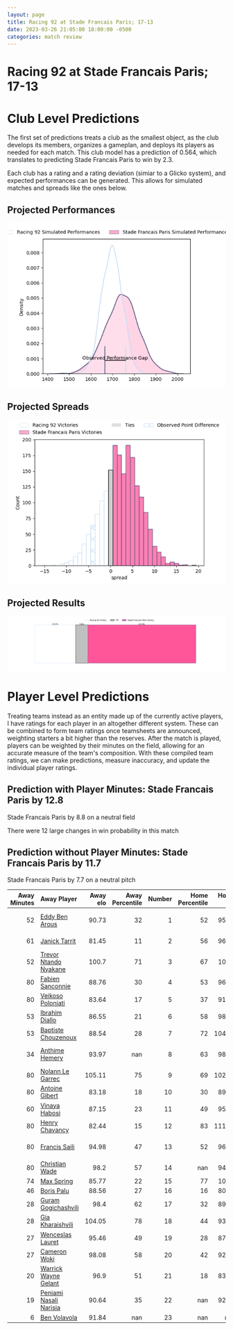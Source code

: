```yaml
---  
layout: page  
title: Racing 92 at Stade Francais Paris; 17-13  
date: 2023-03-26 21:05:00 18:00:00 -0500  
categories: match review  
---
```

# Racing 92 at Stade Francais Paris; 17-13

# Club Level Predictions


The first set of predictions treats a club as the smallest object, as the club develops its members, organizes a gameplan, and deploys its players as needed for each match. This club model has a prediction of 0.564, which translates to predicting Stade Francais Paris to win by 2.3.

Each club has a rating and a rating deviation (simiar to a Glicko system), and expected performances can be generated. This allows for simulated matches and spreads like the ones below.
## Projected Performances


![Projected Performances](plots/performances_2023-03-26-StadeFrancaisParis-Racing92.png)
## Projected Spreads


![Projected Spreads](plots/spreads_2023-03-26-StadeFrancaisParis-Racing92.png)
## Projected Results


![Projected Results](plots/resultbar_2023-03-26-StadeFrancaisParis-Racing92.png)
# Player Level Predictions


Treating teams instead as an entity made up of the currently active players, I have ratings for each player in an altogether different system. These can be combined to form team ratings once teamsheets are announced, weighting starters a bit higher than the reserves. After the match is played, players can be weighted by their minutes on the field, allowing for an accurate measure of the team's composition. With these compiled team ratings, we can make predictions, measure inaccuracy, and update the individual player ratings.
## Prediction with Player Minutes: Stade Francais Paris by 12.8


Stade Francais Paris by 8.8 on a neutral field

There were 12 large changes in win probability in this match
## Prediction without Player Minutes: Stade Francais Paris by 11.7


Stade Francais Paris by 7.7 on a neutral pitch



|   Away Minutes | Away Player                                                                |   Away elo |   Away Percentile |   Number |   Home Percentile |   Home elo | Home Player                                                                  |   Home Minutes |
|---------------:|:---------------------------------------------------------------------------|-----------:|------------------:|---------:|------------------:|-----------:|:-----------------------------------------------------------------------------|---------------:|
|             52 | [Eddy Ben Arous](..//playerfiles//EddyBenArous_cleaned.md)                 |      90.73 |                32 |        1 |                52 |      95.58 | [Moses Eneliko Alo-Emile](..//playerfiles//MosesEnelikoAlo-Emile_cleaned.md) |             67 |
|             61 | [Janick Tarrit](..//playerfiles//JanickTarrit_cleaned.md)                  |      81.45 |                11 |        2 |                56 |      96.82 | [Mickaël Ivaldi](..//playerfiles//MickaëlIvaldi_cleaned.md)                  |             63 |
|             52 | [Trevor Ntando Nyakane](..//playerfiles//TrevorNtandoNyakane_cleaned.md)   |     100.7  |                71 |        3 |                67 |     100.1  | [Giorgi Melikidze](..//playerfiles//GiorgiMelikidze_cleaned.md)              |             53 |
|             80 | [Fabien Sanconnie](..//playerfiles//FabienSanconnie_cleaned.md)            |      88.76 |                30 |        4 |                53 |      96.39 | [Paul Gabrillagues](..//playerfiles//PaulGabrillagues_cleaned.md)            |             80 |
|             80 | [Veikoso Poloniati](..//playerfiles//VeikosoPoloniati_cleaned.md)          |      83.64 |                17 |        5 |                37 |      91.43 | [Marcos Kremer](..//playerfiles//MarcosKremer_cleaned.md)                    |             80 |
|             53 | [Ibrahim Diallo](..//playerfiles//IbrahimDiallo_cleaned.md)                |      86.55 |                21 |        6 |                58 |      98.57 | [Romain Briatte](..//playerfiles//RomainBriatte_cleaned.md)                  |             66 |
|             53 | [Baptiste Chouzenoux](..//playerfiles//BaptisteChouzenoux_cleaned.md)      |      88.54 |                28 |        7 |                72 |     104.74 | [Sekou Macalou](..//playerfiles//SekouMacalou_cleaned.md)                    |             80 |
|             34 | [Anthime Hemery](..//playerfiles//AnthimeHemery_cleaned.md)                |      93.97 |               nan |        8 |                63 |      98.29 | [Giovanni Habel Kuffner](..//playerfiles//GiovanniHabelKuffner_cleaned.md)   |             80 |
|             80 | [Nolann Le Garrec](..//playerfiles//NolannLeGarrec_cleaned.md)             |     105.11 |                75 |        9 |                69 |     102.32 | [Morgan Parra](..//playerfiles//MorganParra_cleaned.md)                      |             21 |
|             80 | [Antoine Gibert](..//playerfiles//AntoineGibert_cleaned.md)                |      83.18 |                18 |       10 |                30 |      89.68 | [Joris Segonds](..//playerfiles//JorisSegonds_cleaned.md)                    |             80 |
|             60 | [Vinaya Habosi](..//playerfiles//VinayaHabosi_cleaned.md)                  |      87.15 |                23 |       11 |                49 |      95.78 | [Lester Etien](..//playerfiles//LesterEtien_cleaned.md)                      |             80 |
|             80 | [Henry Chavancy](..//playerfiles//HenryChavancy_cleaned.md)                |      82.44 |                15 |       12 |                83 |     111.15 | [Julien Delbouis](..//playerfiles//JulienDelbouis_cleaned.md)                |             80 |
|             80 | [Francis Saili](..//playerfiles//FrancisSaili_cleaned.md)                  |      94.98 |                47 |       13 |                52 |      96.74 | [Jeremy Charles Ward](..//playerfiles//JeremyCharlesWard_cleaned.md)         |             80 |
|             80 | [Christian Wade](..//playerfiles//ChristianWade_cleaned.md)                |      98.2  |                57 |       14 |               nan |      94.63 | [Harry Glover](..//playerfiles//HarryGlover_cleaned.md)                      |             51 |
|             74 | [Max Spring](..//playerfiles//MaxSpring_cleaned.md)                        |      85.77 |                22 |       15 |                77 |     104.7  | [Léo Barré](..//playerfiles//LéoBarré_cleaned.md)                            |             71 |
|             46 | [Boris Palu](..//playerfiles//BorisPalu_cleaned.md)                        |      88.56 |                27 |       16 |                16 |      80.87 | [James Hall](..//playerfiles//JamesHall_cleaned.md)                          |             59 |
|             28 | [Guram Gogichashvili](..//playerfiles//GuramGogichashvili_cleaned.md)      |      98.4  |                62 |       17 |                32 |      89.89 | [Peniasi Dakuwaqa](..//playerfiles//PeniasiDakuwaqa_cleaned.md)              |             29 |
|             28 | [Gia Kharaishvili](..//playerfiles//GiaKharaishvili_cleaned.md)            |     104.05 |                78 |       18 |                44 |      93.64 | [Paul Alo-Emile](..//playerfiles//PaulAlo-Emile_cleaned.md)                  |             27 |
|             27 | [Wenceslas Lauret](..//playerfiles//WenceslasLauret_cleaned.md)            |      95.46 |                49 |       19 |                28 |      87.61 | [Kylan Hamdaoui](..//playerfiles//KylanHamdaoui_cleaned.md)                  |              9 |
|             27 | [Cameron Woki](..//playerfiles//CameronWoki_cleaned.md)                    |      98.08 |                58 |       20 |                42 |      92.65 | [Laurent Panis](..//playerfiles//LaurentPanis_cleaned.md)                    |             17 |
|             20 | [Warrick Wayne Gelant](..//playerfiles//WarrickWayneGelant_cleaned.md)     |      96.9  |                51 |       21 |                18 |      83.81 | [Mathieu Hirigoyen](..//playerfiles//MathieuHirigoyen_cleaned.md)            |             14 |
|             19 | [Peniami Nasali Narisia](..//playerfiles//PeniamiNasaliNarisia_cleaned.md) |      90.64 |                35 |       22 |               nan |      92.36 | [Vasil Kakovin](..//playerfiles//VasilKakovin_cleaned.md)                    |             13 |
|              6 | [Ben Volavola](..//playerfiles//BenVolavola_cleaned.md)                    |      91.84 |               nan |       23 |               nan |     nan    | nan                                                                          |            nan |

